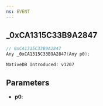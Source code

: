 ```yaml
---
ns: EVENT
---
```

## _0xCA1315C33B9A2847

```c
// 0xCA1315C33B9A2847
Any _0xCA1315C33B9A2847(Any p0);
```

```
NativeDB Introduced: v1207
```

## Parameters
* **p0**:

